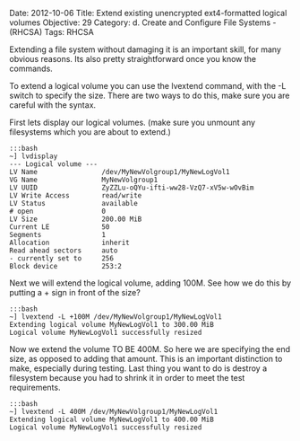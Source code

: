 Date: 2012-10-06
Title: Extend existing unencrypted ext4-formatted logical volumes
Objective: 29
Category: d. Create and Configure File Systems - (RHCSA)
Tags: RHCSA

Extending a file system without damaging it is an important skill, for many obvious reasons. Its also pretty straightforward once you know the commands. 

To extend a logical volume you can use the lvextend command, with the -L switch to specify the size. There are two ways to do this, make sure you are careful with the syntax. 

First lets display our logical volumes. (make sure you unmount any filesystems which you are about to extend.)

    :::bash
    ~] lvdisplay 
    --- Logical volume ---
    LV Name                /dev/MyNewVolgroup1/MyNewLogVol1
    VG Name                MyNewVolgroup1
    LV UUID                ZyZZLu-oQYu-ifti-ww28-VzQ7-xV5w-wOvBim
    LV Write Access        read/write
    LV Status              available
    # open                 0
    LV Size                200.00 MiB
    Current LE             50
    Segments               1
    Allocation             inherit
    Read ahead sectors     auto
    - currently set to     256
    Block device           253:2
   
Next we will extend the logical volume, adding 100M. See how we do this by putting a + sign in front of the size? 

    :::bash
    ~] lvextend -L +100M /dev/MyNewVolgroup1/MyNewLogVol1
    Extending logical volume MyNewLogVol1 to 300.00 MiB
    Logical volume MyNewLogVol1 successfully resized

Now we extend the volume TO BE 400M. So here we are specifying the end size, as opposed to adding that amount. This is an important distinction to make, especially during testing. Last thing you want to do is destroy a filesystem because you had to shrink it in order to meet the test requirements. 

    :::bash
    ~] lvextend -L 400M /dev/MyNewVolgroup1/MyNewLogVol1
    Extending logical volume MyNewLogVol1 to 400.00 MiB
    Logical volume MyNewLogVol1 successfully resized
